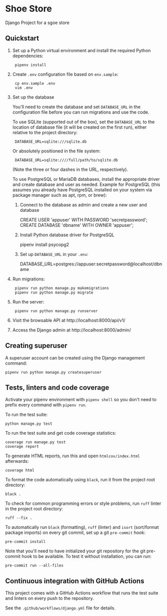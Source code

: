 # Shoe Store

Django Project for a sgoe store
## Quickstart

1. Set up a Python virtual environment and install the required Python dependencies:

        pipenv install

2. Create `.env` configuration file based on `env.sample`:

        cp env.sample .env
        vim .env

3. Set up the database

    You'll need to create the database and set `DATABASE_URL` in
    the configuration file before you can run migrations and use the code.

    To use SQLite (supported out of the box), set the `DATABASE_URL` to
    the location of database file (it will be created on the first run),
    either relative to the project directory:

        DATABASE_URL=sqlite:///sqlite.db

    Or absolutely positioned in the file system:

        DATABASE_URL=sqlite:////full/path/to/sqlite.db

    (Note the three or four dashes in the URL, respectively).

    To use PostgreSQL or MariaDB databases, install the appropriate
    driver and create database and user as needed. Example for
    PostgreSQL (this assumes you already have PostgreSQL installed
    on your system via package manager such as apt, rpm, or brew):

    1. Connect to the database as admin and create a new user and database

        CREATE USER 'appuser' WITH PASSWORD 'secretpassword';
        CREATE DATABASE 'dbname' WITH OWNER 'appuser';

    2. Install Python database driver for PostgreSQL

        pipenv install psycopg2

    3. Set up `DATABASE_URL` in your `.env`:

        DATABASE_URL=postgres://appuser:secretpassword@localhost/dbname

4. Run migrations:

        pipenv run python manage.py makemigrations
        pipenv run python manage.py migrate

5. Run the server:

        pipenv run python manage.py runserver

6. Visit the browsable API at http://localhost:8000/api/v1/

7. Access the Django admin at http://localhost:8000/admin/

## Creating superuser

A superuser account can be created using the Django management command:

    pipenv run python manage.py createsuperuser

## Tests, linters and code coverage

Activate your pipenv environment with `pipenv shell` so you
don't need to prefix every command with `pipenv run`.

To run the test suite:

    python manage.py test

To run the test suite and get code coverage statistics:

    coverage run manage.py test
    coverage report

To generate HTML reports, run this and open `htmlcov/index.html`
afterwards:

    coverage html

To format the code automatically using `black`, run it
from the project root directory:

    black .

To check for common programming errors or style problems,
run `ruff` linter in the project root directory:

    ruff --fix .

To automatically run `black` (formatting), `ruff` (linter)
and `isort` (sort/format package imports) on every git
commit, set up a git `pre-commit` hook:

    pre-commit install

Note that you'll need to have initialized your git repository for
the git pre-commit hook to be available. To test it without installation,
you can run:

    pre-commit run --all-files

## Continuous integration with GitHub Actions

This project comes with a GitHub Actions workflow that runs
the test suite and linters on every push to the repository.

See the `.github/workflows/django.yml` file for details.

